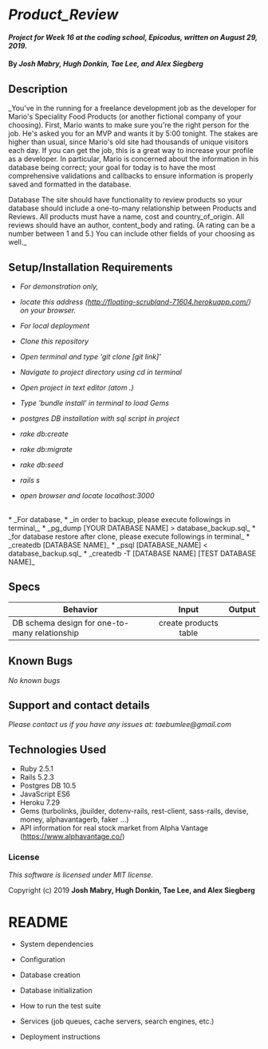 # _Product_Review_

#### _Project for Week 16 at the coding school, Epicodus, written on August 29, 2019._

#### By _**Josh Mabry, Hugh Donkin, Tae Lee, and Alex Siegberg**_

## Description

_You've in the running for a freelance development job as the developer for Mario's Speciality Food Products (or another fictional company of your choosing). First, Mario wants to make sure you're the right person for the job. He's asked you for an MVP and wants it by 5:00 tonight. The stakes are higher than usual, since Mario's old site had thousands of unique visitors each day. If you can get the job, this is a great way to increase your profile as a developer. In particular, Mario is concerned about the information in his database being correct; your goal for today is to have the most comprehensive validations and callbacks to ensure information is properly saved and formatted in the database.

Database
The site should have functionality to review products so your database should include a one-to-many relationship between Products and Reviews. All products must have a name, cost and country_of_origin. All reviews should have an author, content_body and rating. (A rating can be a number between 1 and 5.) You can include other fields of your choosing as well._

## Setup/Installation Requirements

* _For demonstration only,_
* _locate this address (http://floating-scrubland-71604.herokuapp.com/) on your browser._

* _For local deployment_
* _Clone this repository_
* _Open terminal and type 'git clone [git link]'_
* _Navigate to project directory using cd in terminal_
* _Open project in text editor (atom .)_
* _Type 'bundle install' in terminal to load Gems_
* _postgres DB installation with sql script in project_
* _rake db:create_
* _rake db:migrate_
* _rake db:seed_
* _rails s_
* _open browser and locate localhost:3000_
<br>
* _For database,
* _in order to backup, please execute followings in terminal,_
* _pg_dump [YOUR DATABASE NAME] > database_backup.sql_
* _for database restore after clone, please execute followings in terminal_
* _createdb [DATABASE NAME]_
* _psql [DATABASE_NAME] < database_backup.sql_
* _createdb -T [DATABASE NAME] [TEST DATABASE NAME]_

## Specs
| Behavior                                       | Input                                 | Output                                       |
| ---------------------------------------------- |:-------------------------------------:| --------------------------------------------:|
| DB schema design for one-to-many relationship  | create products table                 |                                              |

## Known Bugs
_No known bugs_

## Support and contact details

_Please contact us if you have any issues at: taebumlee@gmail.com_

## Technologies Used

* Ruby 2.5.1
* Rails 5.2.3
* Postgres DB 10.5
* JavaScript ES6
* Heroku 7.29
* Gems (turbolinks, jbuilder, dotenv-rails, rest-client, sass-rails, devise, money, alphavantagerb, faker ...)
* API information for real stock market from Alpha Vantage (https://www.alphavantage.co/)

### License
_This software is licensed under MIT license._

Copyright (c) 2019 **Josh Mabry, Hugh Donkin, Tae Lee, and Alex Siegberg**


# README
* System dependencies

* Configuration

* Database creation

* Database initialization

* How to run the test suite

* Services (job queues, cache servers, search engines, etc.)

* Deployment instructions
